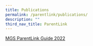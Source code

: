 ```yaml
---
title: Publications
permalink: /parentlink/publications/
description: ""
third_nav_title: ParentLink
---
```






[MGS ParentLink Guide 2022](https://issuu.com/mgsedu/docs/mgs_parentlink_guide_2021_final)